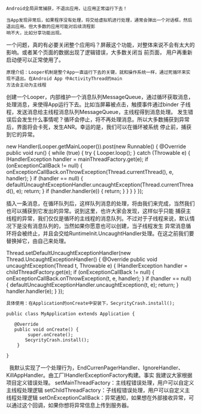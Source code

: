     Android全局异常捕获，不退出应用，让应用正常运行下去！
  
    当App发现异常后，如果程序没有处理，将交给虚拟机进行处理，通常会弹出一个对话框，然后退出应用。但大多数的应用可能对后续流程影
    响不大，比如分享功能出现。
  一个问题，真的有必要关闭整个应用吗？屏蔽这个功能，对整体来说不会有太大的影响。或者某个页面的数据出现了逻辑错误，大多数关闭当
  前页面， 用户再重新启动便可以正常使用了。
  
    原理介绍：Looper机制是整个App一直运行下去的关键，就和操作系统一样，通过死循环来实现不退出。在Android App 中ActivityThread的main
    方法会主动为主线程
  创建一个Looper，内部维护一个消息队列MessageQueue，通过循环获取消息，处理消息，来使得App运行下去。比如当屏幕被点击，触摸事件通过binder
  子线程，发送消息给主线程消息队列MessageQueue，主线程得到消息处理。
    发生错误后会发生什么事情呢？循环会停止，将不再处理消息。所以大多数捕获到异常后，界面将会卡死，发生ANR。幸运的是，我们可以在循环被系统
    停止前，捕获到它的异常。
  
   new Handler(Looper.getMainLooper()).post(new Runnable() {
            @Override
            public void run() {
                while (true) {
                    try {
                        Looper.loop();
                    } catch (Throwable e) {
                        IHandlerException handler = mainThreadFactory.get(e);
                        if (onExceptionCallBack != null) {
                            onExceptionCallBack.onThrowException(Thread.currentThread(), e, handler);
                        }
                        if (handler == null) {
                            defaultUncaughtExceptionHandler.uncaughtException(Thread.currentThread(), e);
                            return;
                        }
                        if (handler.handler(e)) {
                            return;
                        }
                    }
                }
            }
        });
        
  插入一条消息，在循环队列后，这样队列消息的处理，将由我们来完成，当然我们也可以捕获到它发出的异常。说到这里，也许大家会发现，这样似乎只能
  捕获主线程的异常，我们仅仅是循环的主线程的消息队列。不过对于子线程来说，默认情况下是没有消息队列的，当然如果你愿意也可以创建，当子线程发生
  异常消息循环将会被终止，并且会交给RuntimeInit.UncaughtHandler处理。在这之前我们要替换掉它，由自己来处理。


   Thread.setDefaultUncaughtExceptionHandler(new Thread.UncaughtExceptionHandler() {
            @Override
            public void uncaughtException(Thread t, Throwable e) {
                IHandlerException handler = childThreadFactory.get(e);
                if (onExceptionCallBack != null) {
                    onExceptionCallBack.onThrowException(t, e, handler);
                }
                if (handler == null) {
                    defaultUncaughtExceptionHandler.uncaughtException(t, e);
                    return;
                }
                handler.handler(e);
            }
        });
        
        
    具体使用：在Application的onCreate中安装下，SecyrityCrash.install();
    
    public class MyApplication extends Application {

       @Override
       public void onCreate() {
            super.onCreate();
           SecyrityCrash.install();
        }

    }
    我默认实现了一个处理行为，EndCurrenPagerHandler、IgnoreHandler、KillAppHandler。由工厂IHandlerExceptionFactory构建。事实
    我建议大家根据项目定义错误处理。
    setMainThreadFactory：主线程错误处理，用户可以自定义主线程处理逻辑
    setChildThreadFactory：子线程错误处理，用户可以自定义主线程处理逻辑
    setOnExceptionCallBack：异常通知，如果想在外部接收异常，可以通过这个回调，如果你想将异常信息上传到服务器。
    
    
